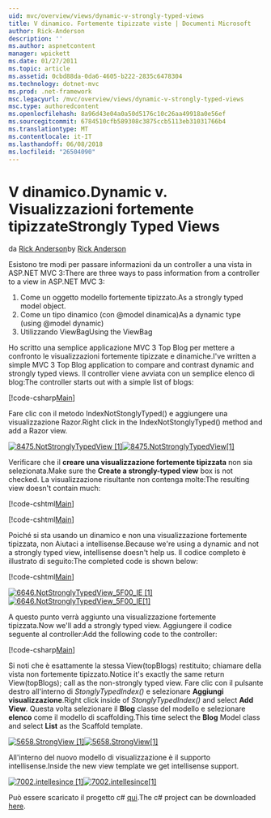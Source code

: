 ```yaml
---
uid: mvc/overview/views/dynamic-v-strongly-typed-views
title: V dinamico. Fortemente tipizzate viste | Documenti Microsoft
author: Rick-Anderson
description: ''
ms.author: aspnetcontent
manager: wpickett
ms.date: 01/27/2011
ms.topic: article
ms.assetid: 0cbd88da-0da6-4605-b222-2835c6478304
ms.technology: dotnet-mvc
ms.prod: .net-framework
msc.legacyurl: /mvc/overview/views/dynamic-v-strongly-typed-views
msc.type: authoredcontent
ms.openlocfilehash: 8a96d43e04a0a50d5176c10c26aa49918a0e56ef
ms.sourcegitcommit: 6784510cfb589308c3875ccb5113eb31031766b4
ms.translationtype: MT
ms.contentlocale: it-IT
ms.lasthandoff: 06/08/2018
ms.locfileid: "26504090"
---
```

<a name="dynamic-v-strongly-typed-views"></a><span data-ttu-id="df675-103">V dinamico.</span><span class="sxs-lookup"><span data-stu-id="df675-103">Dynamic v.</span></span> <span data-ttu-id="df675-104">Visualizzazioni fortemente tipizzate</span><span class="sxs-lookup"><span data-stu-id="df675-104">Strongly Typed Views</span></span>
====================
<span data-ttu-id="df675-105">da [Rick Anderson](https://github.com/Rick-Anderson)</span><span class="sxs-lookup"><span data-stu-id="df675-105">by [Rick Anderson](https://github.com/Rick-Anderson)</span></span>

<span data-ttu-id="df675-106">Esistono tre modi per passare informazioni da un controller a una vista in ASP.NET MVC 3:</span><span class="sxs-lookup"><span data-stu-id="df675-106">There are three ways to pass information from a controller to a view in ASP.NET MVC 3:</span></span>

1. <span data-ttu-id="df675-107">Come un oggetto modello fortemente tipizzato.</span><span class="sxs-lookup"><span data-stu-id="df675-107">As a strongly typed model object.</span></span>
2. <span data-ttu-id="df675-108">Come un tipo dinamico (con @model dinamica)</span><span class="sxs-lookup"><span data-stu-id="df675-108">As a dynamic type (using @model dynamic)</span></span>
3. <span data-ttu-id="df675-109">Utilizzando ViewBag</span><span class="sxs-lookup"><span data-stu-id="df675-109">Using the ViewBag</span></span>

<span data-ttu-id="df675-110">Ho scritto una semplice applicazione MVC 3 Top Blog per mettere a confronto le visualizzazioni fortemente tipizzate e dinamiche.</span><span class="sxs-lookup"><span data-stu-id="df675-110">I've written a simple MVC 3 Top Blog application to compare and contrast dynamic and strongly typed views.</span></span> <span data-ttu-id="df675-111">Il controller viene avviata con un semplice elenco di blog:</span><span class="sxs-lookup"><span data-stu-id="df675-111">The controller starts out with a simple list of blogs:</span></span>

[!code-csharp[Main](dynamic-v-strongly-typed-views/samples/sample1.cs)]

<span data-ttu-id="df675-112">Fare clic con il metodo IndexNotStonglyTyped() e aggiungere una visualizzazione Razor.</span><span class="sxs-lookup"><span data-stu-id="df675-112">Right click in the IndexNotStonglyTyped() method and add a Razor view.</span></span>

<span data-ttu-id="df675-113">[![8475.NotStronglyTypedView [1]](dynamic-v-strongly-typed-views/_static/image2.png)](dynamic-v-strongly-typed-views/_static/image1.png)</span><span class="sxs-lookup"><span data-stu-id="df675-113">[![8475.NotStronglyTypedView[1]](dynamic-v-strongly-typed-views/_static/image2.png)](dynamic-v-strongly-typed-views/_static/image1.png)</span></span>

<span data-ttu-id="df675-114">Verificare che il **creare una visualizzazione fortemente tipizzata** non sia selezionata.</span><span class="sxs-lookup"><span data-stu-id="df675-114">Make sure the **Create a strongly-typed view** box is not checked.</span></span> <span data-ttu-id="df675-115">La visualizzazione risultante non contenga molte:</span><span class="sxs-lookup"><span data-stu-id="df675-115">The resulting view doesn't contain much:</span></span>

[!code-cshtml[Main](dynamic-v-strongly-typed-views/samples/sample2.cshtml)]

[!code-cshtml[Main](dynamic-v-strongly-typed-views/samples/sample3.cshtml)]

<span data-ttu-id="df675-116">Poiché si sta usando un dinamico e non una visualizzazione fortemente tipizzata, non Aiutaci a intellisense.</span><span class="sxs-lookup"><span data-stu-id="df675-116">Because we're using a dynamic and not a strongly typed view, intellisense doesn't help us.</span></span> <span data-ttu-id="df675-117">Il codice completo è illustrato di seguito:</span><span class="sxs-lookup"><span data-stu-id="df675-117">The completed code is shown below:</span></span>

[!code-cshtml[Main](dynamic-v-strongly-typed-views/samples/sample4.cshtml)]

<span data-ttu-id="df675-118">[![6646.NotStronglyTypedView_5F00_IE [1]](dynamic-v-strongly-typed-views/_static/image4.png)](dynamic-v-strongly-typed-views/_static/image3.png)</span><span class="sxs-lookup"><span data-stu-id="df675-118">[![6646.NotStronglyTypedView_5F00_IE[1]](dynamic-v-strongly-typed-views/_static/image4.png)](dynamic-v-strongly-typed-views/_static/image3.png)</span></span>

<span data-ttu-id="df675-119">A questo punto verrà aggiunto una visualizzazione fortemente tipizzata.</span><span class="sxs-lookup"><span data-stu-id="df675-119">Now we'll add a strongly typed view.</span></span> <span data-ttu-id="df675-120">Aggiungere il codice seguente al controller:</span><span class="sxs-lookup"><span data-stu-id="df675-120">Add the following code to the controller:</span></span>

[!code-csharp[Main](dynamic-v-strongly-typed-views/samples/sample5.cs)]


<span data-ttu-id="df675-121">Si noti che è esattamente la stessa View(topBlogs) restituito; chiamare della vista non fortemente tipizzato.</span><span class="sxs-lookup"><span data-stu-id="df675-121">Notice it's exactly the same return View(topBlogs); call as the non-strongly typed view.</span></span> <span data-ttu-id="df675-122">Fare clic con il pulsante destro all'interno di *StonglyTypedIndex()* e selezionare **Aggiungi visualizzazione**.</span><span class="sxs-lookup"><span data-stu-id="df675-122">Right click inside of *StonglyTypedIndex()* and select **Add View**.</span></span> <span data-ttu-id="df675-123">Questa volta selezionare il **Blog** classe del modello e selezionare **elenco** come il modello di scaffolding.</span><span class="sxs-lookup"><span data-stu-id="df675-123">This time select the **Blog** Model class and select **List** as the Scaffold template.</span></span>

<span data-ttu-id="df675-124">[![5658.StrongView [1]](dynamic-v-strongly-typed-views/_static/image6.png)](dynamic-v-strongly-typed-views/_static/image5.png)</span><span class="sxs-lookup"><span data-stu-id="df675-124">[![5658.StrongView[1]](dynamic-v-strongly-typed-views/_static/image6.png)](dynamic-v-strongly-typed-views/_static/image5.png)</span></span>

<span data-ttu-id="df675-125">All'interno del nuovo modello di visualizzazione è il supporto intellisense.</span><span class="sxs-lookup"><span data-stu-id="df675-125">Inside the new view template we get intellisense support.</span></span>

<span data-ttu-id="df675-126">[![7002.intellesince [1]](dynamic-v-strongly-typed-views/_static/image8.png)](dynamic-v-strongly-typed-views/_static/image7.png)</span><span class="sxs-lookup"><span data-stu-id="df675-126">[![7002.intellesince[1]](dynamic-v-strongly-typed-views/_static/image8.png)](dynamic-v-strongly-typed-views/_static/image7.png)</span></span>

<span data-ttu-id="df675-127">Può essere scaricato il progetto c# [qui](https://blogs.msdn.com/cfs-file.ashx/__key/CommunityServer-Blogs-Components-WeblogFiles/00-00-01-11-73-SSMS/1817.Mvc3ViewDemo.zip).</span><span class="sxs-lookup"><span data-stu-id="df675-127">The c# project can be downloaded [here](https://blogs.msdn.com/cfs-file.ashx/__key/CommunityServer-Blogs-Components-WeblogFiles/00-00-01-11-73-SSMS/1817.Mvc3ViewDemo.zip).</span></span>
